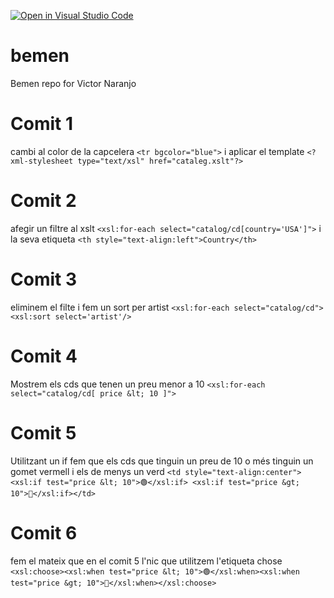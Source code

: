 [![Open in Visual Studio Code](https://classroom.github.com/assets/open-in-vscode-2e0aaae1b6195c2367325f4f02e2d04e9abb55f0b24a779b69b11b9e10269abc.svg)](https://classroom.github.com/online_ide?assignment_repo_id=17264866&assignment_repo_type=AssignmentRepo)
# bemen
Bemen repo for Victor Naranjo

# Comit 1
cambi al color de la capcelera `<tr bgcolor="blue">` i aplicar el template `<?xml-stylesheet type="text/xsl" href="cataleg.xslt"?>`
# Comit 2
afegir un filtre al xslt `<xsl:for-each select="catalog/cd[country='USA']">` i la seva etiqueta `<th style="text-align:left">Country</th>`
# Comit 3
eliminem el filte i fem un sort per artist `<xsl:for-each select="catalog/cd"><xsl:sort select='artist'/>`
# Comit 4
Mostrem els cds que tenen un preu menor a 10 `<xsl:for-each select="catalog/cd[ price &lt; 10 ]">`
# Comit 5
Utilitzant un if fem que els cds que tinguin un preu de 10 o més tinguin un gomet vermell i els de menys un verd `<td style="text-align:center"> <xsl:if test="price &lt; 10">🟢</xsl:if> <xsl:if test="price &gt; 10">🔴</xsl:if></td>`
# Comit 6
fem el mateix que en el comit 5 l'nic que utilitzem l'etiqueta chose `<xsl:choose><xsl:when test="price &lt; 10">🟢</xsl:when><xsl:when test="price &gt; 10">🔴</xsl:when></xsl:choose>`
